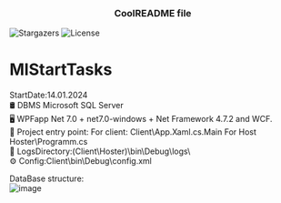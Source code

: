 <br/>
<p align="center">
  <h3 align="center">CoolREADME file</h3>

  <p align="center">
    
  </p>
</p>

![Stargazers](https://img.shields.io/github/stars/ShaanCoding/ReadME-Generator?style=social) ![License](https://img.shields.io/github/license/ShaanCoding/ReadME-Generator) 

# MlStartTasks
StartDate:14.01.2024  
🛢️  DBMS Microsoft SQL Server  
🖥️ WPFapp Net 7.0 + net7.0-windows + Net Framework 4.7.2 and WCF.  
🚀 Project entry point: For client: Client\App.Xaml.cs.Main  For Host Hoster\Programm.cs  
📜 LogsDirectory:(Client\Hoster)\bin\Debug\logs\   
⚙️ Config:Client\bin\Debug\config.xml   

DataBase structure:  
![image](https://github.com/IoannTerrible/MlStartTasks/assets/116111680/221d56a0-6ebd-4665-8427-6a5b06977e92)
